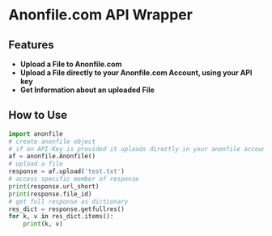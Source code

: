 # Anonfile.com API Wrapper

## Features

* **Upload a File to Anonfile.com**
* **Upload a File directly to your Anonfile.com Account, using your API key**
* **Get Information about an uploaded File**

## How to Use

```python
import anonfile
# create anonfile object
# if an API-Key is provided it uploads directly in your anonfile account. (provide with: api_key=<key>)
af = anonfile.Anonfile()
# upload a file
response = af.upload('test.txt')
# access specific member of response
print(response.url_short)
print(response.file_id)
# get full response as dictionary
res_dict = response.getfullres()
for k, v in res_dict.items():
    print(k, v)
```
